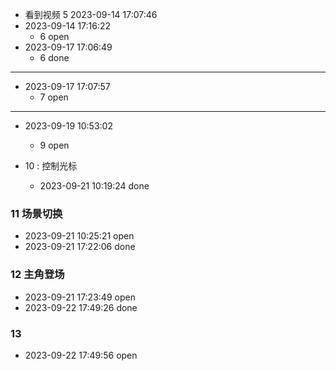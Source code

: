 
- 看到视频 5  2023-09-14 17:07:46
- 2023-09-14 17:16:22 
  - 6 open
- 2023-09-17 17:06:49 
  - 6 done
---
- 2023-09-17 17:07:57
  - 7 open
--- 
- 2023-09-19 10:53:02
  - 9 open

- 10 : 控制光标
  - 2023-09-21 10:19:24 done

### 11 场景切换
  - 2023-09-21 10:25:21 open
  - 2023-09-21 17:22:06 done

### 12 主角登场
  - 2023-09-21 17:23:49 open
  - 2023-09-22 17:49:26 done

### 13
  - 2023-09-22 17:49:56 open